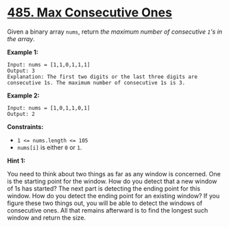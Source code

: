 # [485. Max Consecutive Ones](https://leetcode.com/problems/max-consecutive-ones/)

Given a binary array `nums`, return _the maximum number of consecutive `1`'s in the array_.

**Example 1:**

    Input: nums = [1,1,0,1,1,1]
    Output: 3
    Explanation: The first two digits or the last three digits are consecutive 1s. The maximum number of consecutive 1s is 3.

**Example 2:**

    Input: nums = [1,0,1,1,0,1]
    Output: 2

**Constraints:**

-   `1 <= nums.length <= 105`
-   `nums[i]` is either `0` or `1`.

**Hint 1:**

You need to think about two things as far as any window is concerned. One is the starting point for the window. How do you detect that a new window of 1s has started? The next part is detecting the ending point for this window. How do you detect the ending point for an existing window? If you figure these two things out, you will be able to detect the windows of consecutive ones. All that remains afterward is to find the longest such window and return the size.
